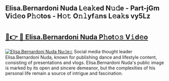 ## Elisa.Bernardoni Nuda L𝚎a𝚔ed N𝚞𝚍e - Part-jGm Vi𝚍𝚎o P𝚑𝚘tos - H𝚘𝚝 O𝚗𝚕yf𝚊ns L𝚎a𝚔s vy5Lz

# <h2><a href="http://kf4n9yo.oniu.top/?m=Elisa.Bernardoni+Nuda">🔗👉 🔴 Elisa.Bernardoni Nuda P𝚑ot𝚘𝚜 V𝚒d𝚎o</a></h2>

[![Elisa.Bernardoni Nuda Nu𝚍e𝚜](https://i.imgur.com/0qMVB7G.gif)](http://kf4n9yo.oniu.top/?m=Elisa.Bernardoni+Nuda)
Social media thought leader Elisa.Bernardoni Nuda, known for publishing dance and lifestyle content, consisting of presentations and vlogs. Elisa.Bernardoni Nuda's public image is marked by its open and sincere demeanor, but the complexities of his personal life remain a source of intrigue and fascination.  

